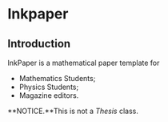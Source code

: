 # Inkpaper

## Introduction

InkPaper is a mathematical paper template for

- Mathematics Students;
- Physics Students;
- Magazine editors.

**NOTICE.**This is not a *Thesis* class.